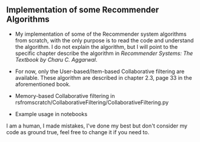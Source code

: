 ## Implementation of some Recommender Algorithms

* My implementation of some of the Recommender system algorithms from scratch, with the only purpose is to read the code and understand the algorithm. I do not explain the algorithm, but I will point to the specific chapter describe the algorithm in *Recommender Systems: The Textbook by Charu C. Aggarwal*.

* For now, only the User-based/Item-based Collaborative filtering are available. These algorithm are described in chapter 2.3, page 33 in the aforementioned book.

* Memory-based Collaborative filtering in rsfromscratch/CollaborativeFiltering/CollaborativeFiltering.py

* Example usage in notebooks
 
I am a human, I made mistakes, I've done my best but don't consider my code as ground true, feel free to change it if you need to.

